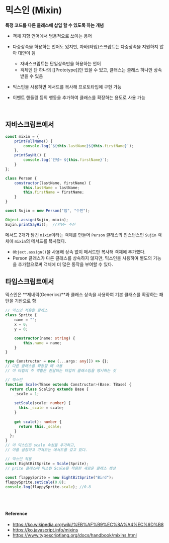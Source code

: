 # 믹스인 (Mixin)
**특정 코드를 다른 클래스에 삽입 할 수 있도록 하는 개념**

- 객체 지향 언어에서 범용적으로 쓰이는 용어
- 다중상속을 허용하는 언어도 있지만, 자바(타입)스크립트는 다중상속을 지원하지 않아 대안이 됨

    - 자바스크립트는 단일상속만을 허용하는 언어
    - 객체엔 단 하나의 [[Prototype]]만 있을 수 있고, 클래스는 클래스 하나만 상속받을 수 있음
- 믹스인을 사용하면 메서드를 복사해 프로토타입에 구현 가능
- 이벤트 핸들링 등의 행동을 추가하여 클래스를 확장하는 용도로 사용 가능

<br>

## 자바스크립트에서

```js
const mixin = {
    printFullName() {
        console.log(`${this.lastName}${this.firstName}`);
    },
    printSayHi() {
        console.log(`안녕~ ${this.firstName}`);
    }
};

class Person {
    constructor(lastName, firstName) {
        this.lastName = lastName;
        this.firstName = firstName;
    }
}

const Sujin = new Person("임", "수진");

Object.assign(Sujin, mixin);
Sujin.printSayHi();  //안녕~ 수진
```
메서드 2개가 담긴 `mixin`이라는 객체를 만들어
`Person` 클래스의 인스턴스인 `Sujin` 객체에 `mixin`의 메서드를 복사했다.
- `Object.assign()`을 사용해 상속 없이 메서드만 복사해 객체에 추가했다.
- Person 클래스가 다른 클래스를 상속하지 않지만, 믹스인을 사용하여 별도의 기능을 추가함으로써 객체에 더 많은 동작을 부여할 수 있다.


## 타입스크립트에서
믹스인은 **제네릭(Generics)**과 클래스 상속을 사용하여 기본 클래스를 확장하는 패턴을 기반으로 함 

```ts
// 믹스인 적용할 클래스
class Sprite {
    name = "";
    x = 0;
    y = 0;

    constructor(name: string) {
        this.name = name;
    }
}

type Constructor = new (...args: any[]) => {};
// 다른 클래스를 확장할 때 사용
// 이 타입의 주 역할은 전달되는 타입이 클래스임을 명시하는 것

// 믹스인
function Scale<TBase extends Constructor>(Base: TBase) {
  return class Scaling extends Base {
    _scale = 1;
 
    setScale(scale: number) {
      this._scale = scale;
    }
 
    get scale(): number {
      return this._scale;
    }
  };
}
// 이 믹스인은 scale 속성을 추가하고,
// 이를 설정하고 가져오는 메서드를 갖고 있다.

// 믹스인 적용
const EightBitSprite = Scale(Sprite);
// prite 클래스에 믹스인 Scale을 적용한 새로운 클래스 생성
 
const flappySprite = new EightBitSprite("Bird");
flappySprite.setScale(0.8);
console.log(flappySprite.scale); //0.8
```


<br><br>

#### Reference
- https://ko.wikipedia.org/wiki/%EB%AF%B9%EC%8A%A4%EC%9D%B8
- https://ko.javascript.info/mixins
- https://www.typescriptlang.org/docs/handbook/mixins.html
